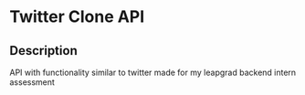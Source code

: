 # Twitter Clone API

## Description
API with functionality similar to twitter made for my leapgrad backend intern assessment